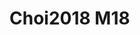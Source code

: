 <a name="material" />

# Choi2018 M18
<script type="application/ld+json">
  {
    "@context": "https://schema.org/",
    "@type": "ChemicalSubstance",
    "http://purl.org/dc/terms/conformsTo":
      {
        "@type": "CreativeWork",
        "@id": "https://bioschemas.org/profiles/ChemicalSubstance/0.4-RELEASE/"
      },
    "@id": "https://egonw.github.io/nanowiki/nanowiki529.html#material",
    "name": "Choi2018 M18",
    "sameAs": "http://127.0.0.1/mediawiki/index.php/Special:URIResolver/Choi2018_M18"
  }
</script>

